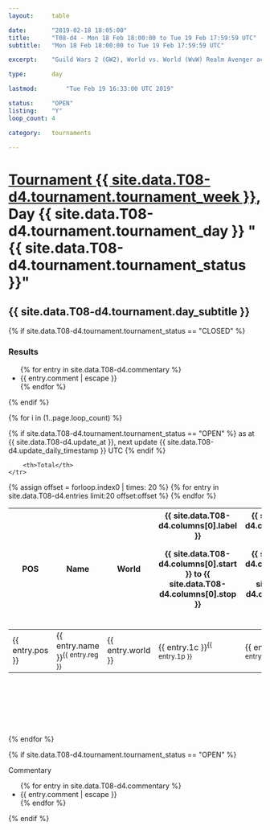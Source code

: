 ```yaml
---
layout: 	table

date: 		"2019-02-18 18:05:00"
title: 		"T08-d4 - Mon 18 Feb 18:00:00 to Tue 19 Feb 17:59:59 UTC"
subtitle: 	"Mon 18 Feb 18:00:00 to Tue 19 Feb 17:59:59 UTC"

excerpt:    "Guild Wars 2 (GW2), World vs. World (WvW) Realm Avenger achivement Tournament. \"Every Kill Counts\""

type:       day

lastmod: 		"Tue Feb 19 16:33:00 UTC 2019"

status:     "OPEN"
listing:    "Y"
loop_count: 4

category: 	tournaments

---
```

<div class="table_header">
    <h1><a href="{{ site.data.T08-d4.tournament.week_url }}">Tournament {{ site.data.T08-d4.tournament.tournament_week }}</a>, Day {{ site.data.T08-d4.tournament.tournament_day }} "{{ site.data.T08-d4.tournament.tournament_status }}"</h1>
    <h2>{{ site.data.T08-d4.tournament.day_subtitle }}</h2> 
</div>

{% if site.data.T08-d4.tournament.tournament_status == "CLOSED" %} 
<div class="commentary">
  <h3>Results</h3>
  <ul>
    {% for entry in site.data.T08-d4.commentary %}
    <li class="commentary_list">{{ entry.comment | escape }}</li>
    {% endfor %}
  </ul>
</div>
{% endif %}


{% for i in (1..page.loop_count) %}

{% if site.data.T08-d4.tournament.tournament_status == "OPEN" %} 
<span class="table_nextupdate">as at {{ site.data.T08-d4.update_at }}, next update {{ site.data.T08-d4.update_daily_timestamp }} UTC</span> 
{% endif %}

<table class="day_table">
  <colgroup>
    <col style="width:18px">
    <col style="width:55px">
    <col style="width:55px">
    <col style="width:12px">
    <col style="width:12px">
    <col style="width:12px">
    <col style="width:12px">
    <col style="width:12px">
    <col style="width:12px">
    <col style="width:12px">
    <col style="width:12px">
    <col style="width:12px">
    <col style="width:12px">
    <col style="width:12px">
    <col style="width:12px">
    <col style="width:12px">
    <col style="width:12px">
    <col style="width:12px">
    <col style="width:12px">
    <col style="width:12px">
    <col style="width:12px">
    <col style="width:12px">
    <col style="width:12px">
    <col style="width:12px">
    <col style="width:12px">
    <col style="width:12px">
    <col style="width:12px">
    <col style="width:18px">
  </colgroup>  
  <thead>
    <tr>
        <th>POS</th>
        <th class="AlignLeft">Name</th>
        <th class="AlignLeft">World</th>

<th><div class="label">{{ site.data.T08-d4.columns[0].label }}<p class="onhover">{{ site.data.T08-d4.columns[0].start }} to {{ site.data.T08-d4.columns[0].stop }}</p></div>​</th>
<th><div class="label">{{ site.data.T08-d4.columns[1].label }}<p class="onhover">{{ site.data.T08-d4.columns[1].start }} to {{ site.data.T08-d4.columns[1].stop }}</p></div>​</th>
<th><div class="label">{{ site.data.T08-d4.columns[2].label }}<p class="onhover">{{ site.data.T08-d4.columns[2].start }} to {{ site.data.T08-d4.columns[2].stop }}</p></div>​</th>
<th><div class="label">{{ site.data.T08-d4.columns[3].label }}<p class="onhover">{{ site.data.T08-d4.columns[3].start }} to {{ site.data.T08-d4.columns[3].stop }}</p></div>​</th>
<th><div class="label">{{ site.data.T08-d4.columns[4].label }}<p class="onhover">{{ site.data.T08-d4.columns[4].start }} to {{ site.data.T08-d4.columns[4].stop }}</p></div>​</th>
<th><div class="label">{{ site.data.T08-d4.columns[5].label }}<p class="onhover">{{ site.data.T08-d4.columns[5].start }} to {{ site.data.T08-d4.columns[5].stop }}</p></div>​</th>
<th><div class="label">{{ site.data.T08-d4.columns[6].label }}<p class="onhover">{{ site.data.T08-d4.columns[6].start }} to {{ site.data.T08-d4.columns[6].stop }}</p></div>​</th>
<th><div class="label">{{ site.data.T08-d4.columns[7].label }}<p class="onhover">{{ site.data.T08-d4.columns[7].start }} to {{ site.data.T08-d4.columns[7].stop }}</p></div>​</th>
<th><div class="label">{{ site.data.T08-d4.columns[8].label }}<p class="onhover">{{ site.data.T08-d4.columns[8].start }} to {{ site.data.T08-d4.columns[8].stop }}</p></div>​</th>
<th><div class="label">{{ site.data.T08-d4.columns[9].label }}<p class="onhover">{{ site.data.T08-d4.columns[9].start }} to {{ site.data.T08-d4.columns[9].stop }}</p></div>​</th>
<th><div class="label">{{ site.data.T08-d4.columns[10].label }}<p class="onhover">{{ site.data.T08-d4.columns[10].start }} to {{ site.data.T08-d4.columns[10].stop }}</p></div>​</th>

<th><div class="label">{{ site.data.T08-d4.columns[11].label }}<p class="onhover">{{ site.data.T08-d4.columns[11].start }} to {{ site.data.T08-d4.columns[11].stop }}</p></div>​</th>
<th><div class="label">{{ site.data.T08-d4.columns[12].label }}<p class="onhover">{{ site.data.T08-d4.columns[12].start }} to {{ site.data.T08-d4.columns[12].stop }}</p></div>​</th>
<th><div class="label">{{ site.data.T08-d4.columns[13].label }}<p class="onhover">{{ site.data.T08-d4.columns[13].start }} to {{ site.data.T08-d4.columns[13].stop }}</p></div>​</th>
<th><div class="label">{{ site.data.T08-d4.columns[14].label }}<p class="onhover">{{ site.data.T08-d4.columns[14].start }} to {{ site.data.T08-d4.columns[14].stop }}</p></div>​</th>
<th><div class="label">{{ site.data.T08-d4.columns[15].label }}<p class="onhover">{{ site.data.T08-d4.columns[15].start }} to {{ site.data.T08-d4.columns[15].stop }}</p></div>​</th>
<th><div class="label">{{ site.data.T08-d4.columns[16].label }}<p class="onhover">{{ site.data.T08-d4.columns[16].start }} to {{ site.data.T08-d4.columns[16].stop }}</p></div>​</th>
<th><div class="label">{{ site.data.T08-d4.columns[17].label }}<p class="onhover">{{ site.data.T08-d4.columns[17].start }} to {{ site.data.T08-d4.columns[17].stop }}</p></div>​</th>
<th><div class="label">{{ site.data.T08-d4.columns[18].label }}<p class="onhover">{{ site.data.T08-d4.columns[18].start }} to {{ site.data.T08-d4.columns[18].stop }}</p></div>​</th>
<th><div class="label">{{ site.data.T08-d4.columns[19].label }}<p class="onhover">{{ site.data.T08-d4.columns[19].start }} to {{ site.data.T08-d4.columns[19].stop }}</p></div>​</th>
<th><div class="label">{{ site.data.T08-d4.columns[20].label }}<p class="onhover">{{ site.data.T08-d4.columns[20].start }} to {{ site.data.T08-d4.columns[20].stop }}</p></div>​</th>

<th><div class="label">{{ site.data.T08-d4.columns[21].label }}<p class="onhover">{{ site.data.T08-d4.columns[21].start }} to {{ site.data.T08-d4.columns[21].stop }}</p></div>​</th>
<th><div class="label">{{ site.data.T08-d4.columns[22].label }}<p class="onhover">{{ site.data.T08-d4.columns[22].start }} to {{ site.data.T08-d4.columns[22].stop }}</p></div>​</th>
<th><div class="label">{{ site.data.T08-d4.columns[23].label }}<p class="onhover">{{ site.data.T08-d4.columns[23].start }} to {{ site.data.T08-d4.columns[23].stop }}</p></div>​</th>

        <th>Total</th>
    </tr>
  </thead>
  {% assign offset = forloop.index0 | times: 20 %}
<tbody>
{% for entry in site.data.T08-d4.entries limit:20 offset:offset %}
  <tr>
    <td class="pl{{ entry.pos }}">{{ entry.pos }}</td>
    <td class="AlignLeft">{{ entry.name }}<sup>{{ entry.reg }}</sup></td>
    <td class="AlignLeft">{{ entry.world }}</td>
    <td class="pl{{ entry.1p }}">{{ entry.1c }}<sup>{{ entry.1p }}</sup></td>
    <td class="pl{{ entry.2p }}">{{ entry.2c }}<sup>{{ entry.2p }}</sup></td>
    <td class="pl{{ entry.3p }}">{{ entry.3c }}<sup>{{ entry.3p }}</sup></td>
    <td class="pl{{ entry.4p }}">{{ entry.4c }}<sup>{{ entry.4p }}</sup></td>
    <td class="pl{{ entry.5p }}">{{ entry.5c }}<sup>{{ entry.5p }}</sup></td>
    <td class="pl{{ entry.6p }}">{{ entry.6c }}<sup>{{ entry.6p }}</sup></td>
    <td class="pl{{ entry.7p }}">{{ entry.7c }}<sup>{{ entry.7p }}</sup></td>
    <td class="pl{{ entry.8p }}">{{ entry.8c }}<sup>{{ entry.8p }}</sup></td>
    <td class="pl{{ entry.9p }}">{{ entry.9c }}<sup>{{ entry.9p }}</sup></td>
    <td class="pl{{ entry.10p }}">{{ entry.10c }}<sup>{{ entry.10p }}</sup></td>
    <td class="pl{{ entry.11p }}">{{ entry.11c }}<sup>{{ entry.11p }}</sup></td>
    <td class="pl{{ entry.12p }}">{{ entry.12c }}<sup>{{ entry.12p }}</sup></td>
    <td class="pl{{ entry.13p }}">{{ entry.13c }}<sup>{{ entry.13p }}</sup></td>
    <td class="pl{{ entry.14p }}">{{ entry.14c }}<sup>{{ entry.14p }}</sup></td>
    <td class="pl{{ entry.15p }}">{{ entry.15c }}<sup>{{ entry.15p }}</sup></td>
    <td class="pl{{ entry.16p }}">{{ entry.16c }}<sup>{{ entry.16p }}</sup></td>
    <td class="pl{{ entry.17p }}">{{ entry.17c }}<sup>{{ entry.17p }}</sup></td>
    <td class="pl{{ entry.18p }}">{{ entry.18c }}<sup>{{ entry.18p }}</sup></td>
    <td class="pl{{ entry.19p }}">{{ entry.19c }}<sup>{{ entry.19p }}</sup></td>
    <td class="pl{{ entry.20p }}">{{ entry.20c }}<sup>{{ entry.20p }}</sup></td>
    <td class="pl{{ entry.21p }}">{{ entry.21c }}<sup>{{ entry.21p }}</sup></td>
    <td class="pl{{ entry.22p }}">{{ entry.22c }}<sup>{{ entry.22p }}</sup></td>
    <td class="pl{{ entry.23p }}">{{ entry.23c }}<sup>{{ entry.23p }}</sup></td>
    <td class="pl{{ entry.24p }}">{{ entry.24c }}<sup>{{ entry.24p }}</sup></td>
    <td>{{ entry.total }}</td>
  </tr>
{% endfor %}  
</tbody>
</table>
<div class="leaderboard">
  <script async src="//pagead2.googlesyndication.com/pagead/js/adsbygoogle.js"></script>
  <!-- 728x90 -->
  <ins class="adsbygoogle"
       style="display:inline-block;width:728px;height:90px"
       data-ad-client="ca-pub-3274917281288240"
       data-ad-slot="3870538733"></ins>
  <script>
  (adsbygoogle = window.adsbygoogle || []).push({});
  </script>    
</div>
<br />
{% endfor %}

{% if site.data.T08-d4.tournament.tournament_status == "OPEN" %} 
<div class="commentary">
  <span class="commentary_title">Commentary</span>
  <ul>
    {% for entry in site.data.T08-d4.commentary %}
    <li class="commentary_list">{{ entry.comment | escape }}</li>
    {% endfor %}
  </ul>
</div>
{% endif %}


